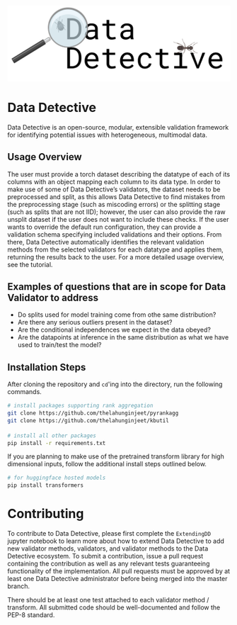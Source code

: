 ![Data Detective logo](DD_im.png)

# Data Detective

Data Detective is an open-source, modular, extensible validation framework for identifying potential issues with heterogeneous, multimodal data.

## Usage Overview

The user must provide a torch dataset describing the datatype of each of its columns with an object
mapping each column to its data type. In order to make use of some of Data Detective’s validators,
the dataset needs to be preprocessed and split, as this allows Data Detective to find mistakes from the preprocessing stage (such as miscoding errors) or the splitting stage (such as splits that are not IID);
however, the user can also provide the raw unsplit dataset if the user does not want to include these
checks. If the user wants to override the default run configuration, they can provide a validation
schema specifying included validations and their options. From there, Data Detective automatically
identifies the relevant validation methods from the selected validators for each datatype and applies
them, returning the results back to the user. For a more detailed usage overview, see the tutorial.

## Examples of questions that are in scope for Data Validator to address
- Do splits used for model training come from othe same distribution?
- Are there any serious outliers present in the dataset?
- Are the conditional independences we expect in the data obeyed?
- Are the datapoints at inference in the same distribution as what we have used to train/test the model?

## Installation Steps
After cloning the repository and `cd`'ing into the directory, run the following commands. 

```bash
# install packages supporting rank aggregation
git clone https://github.com/thelahunginjeet/pyrankagg
git clone https://github.com/thelahunginjeet/kbutil

# install all other packages
pip install -r requirements.txt
```

If you are planning to make use of the pretrained transform library for high dimensional inputs, follow the additional install steps outlined below.

```bash
# for huggingface hosted models
pip install transformers

```

# Contributing

To contribute to Data Detective, please first complete the `ExtendingDD` jupyter notebook to learn more about 
how to extend Data Detective to add new validator methods, validators, and validator methods to the Data Detective 
ecosystem. To submit a contribution, issue a pull request containing the contribution as well as any relevant
tests guaranteeing functionality of the implementation. All pull requests must be approved by at least one Data Detective 
administrator before being merged into the master branch. 

There should be at least one test attached to each validator method / transform. All submitted code should be 
well-documented and follow the PEP-8 standard. 
